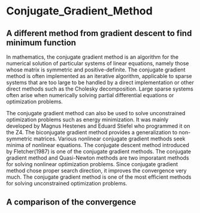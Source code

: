 # Conjugate_Gradient_Method
## A different method from gradient descent to find minimum function 

In mathematics, the conjugate gradient method is an algorithm for the numerical solution of particular systems of linear equations, namely those whose matrix is symmetric and positive-definite. The conjugate gradient method is often implemented as an iterative algorithm, applicable to sparse systems that are too large to be handled by a direct implementation or other direct methods such as the Cholesky decomposition. Large sparse systems often arise when numerically solving partial differential equations or optimization problems.

The conjugate gradient method can also be used to solve unconstrained optimization problems such as energy minimization. It was mainly developed by Magnus Hestenes and Eduard Stiefel who programmed it on the Z4. The biconjugate gradient method provides a generalization to non-symmetric matrices. Various nonlinear conjugate gradient methods seek minima of nonlinear equations. The conjugate descent method introduced by Fletcher(1987) is one of the conjugate gradient methods. The conjugate gradient method and Quasi-Newton methods are two imporatant methods for solving nonlinear optimization problems. Since conjugate gradient method chose proper  search direction, it improves the convergence very much. The conjugate gradient method is one of the most efficient methods for solving unconstrained optimization problems.

## A comparison of the convergence



